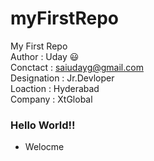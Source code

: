 # myFirstRepo
My First Repo
<br>
Author : Uday :smiley:
<br>
Conctact : saiudayg@gmail.com
<br>
Designation : Jr.Devloper
<br>
Loaction : Hyderabad
<br>
Company : XtGlobal
<br>
### Hello World!!
* Welocme
